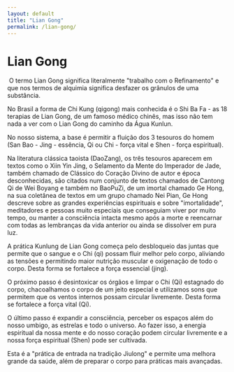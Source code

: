 ```yaml
---
layout: default
title: "Lian Gong"
permalink: /lian-gong/
---
```


# Lian Gong
​
O termo Lian Gong significa literalmente "trabalho com o Refinamento" e que nos termos de alquimia significa desfazer os grânulos de uma substância.  

No Brasil a forma de Chi Kung (qigong) mais conhecida é o Shi Ba Fa - as 18 terapias de Lian Gong, de um famoso médico chinês, mas isso não tem nada a ver com o Lian Gong do caminho da Água Kunlun.  

No nosso sistema, a base é permitir a fluição dos 3 tesouros do homem (San Bao - Jing - essência, Qi ou Chi - força vital e Shen - força espiritual).  

Na literatura clássica taoista (DaoZang), os três tesouros aparecem em textos como o Xiin Yin Jing, o Selamento da Mente do Imperador de Jade, também chamado de Clássico do Coração Divino de autor e época desconhecidas,  são citados num conjunto de textos chamados de Cantong Qi de Wei Boyang e também no BaoPuZi, de um imortal chamado Ge Hong, na sua coletânea de textos em um grupo chamado Nei Pian, Ge Hong descreve sobre as grandes experiências espirituais e sobre "imortalidade", meditadores e pessoas muito especiais que conseguiam viver por muito tempo, ou manter a consciência intacta mesmo após a morte e reencarnar com todas as lembranças da vida anterior ou ainda se dissolver em pura luz.  

A prática Kunlung de Lian Gong começa pelo desbloqueio das juntas que permite que o sangue e o Chi (qi) possam fluir melhor pelo corpo, aliviando as tensões e permitindo maior nutrição muscular e oxigenação de todo o corpo. Desta forma se fortalece a força essencial (jing).  

O próximo passo é desintoxicar os órgãos e limpar o Chi (Qi) estagnado do corpo, chacoalhamos o corpo de um jeito especial e utilizamos sons que permitem que os ventos internos possam circular livremente. Desta forma se fortalece a força vital (Qi).  

O último passo é expandir a consciência, perceber os espaços além do nosso umbigo, as estrelas e todo o universo. Ao fazer isso, a energia espiritual da nossa mente e do nosso coração podem circular livremente e a nossa força espiritual (Shen) pode ser cultivada.  

Esta é a "prática de entrada na tradição Jiulong" e permite uma melhora grande da saúde, além de preparar o corpo para práticas mais avançadas. 